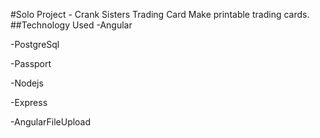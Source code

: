 #Solo Project - Crank Sisters Trading Card
Make printable trading cards.
##Technology Used
-Angular

-PostgreSql

-Passport

-Nodejs

-Express

-AngularFileUpload
